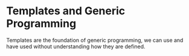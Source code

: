# Templates and Generic Programming

Templates are the foundation of generic programming, we can use and have used without understanding how they are
defined.